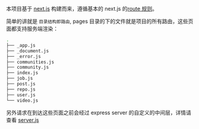 本项目基于 [next.js](https://github.com/zeit/next.js) 构建而来，遵循基本的 next.js 的[route 规则](https://github.com/zeit/next.js#routing)。

简单的讲就是 `目录结构即路由`, pages 目录的下的文件就是项目的所有路由，这些页面都支持服务端渲染：

```bash
.
├── _app.js
├── _document.js
├── _error.js
├── communities.js
├── community.js
├── index.js
├── job.js
├── post.js
├── repo.js
├── user.js
└── video.js
```

另外请求在到达这些页面之前会经过 express server 的自定义的中间层，详情请查看 [server.js](https://github.com/coderplanets/coderplanets_web/blob/dev/server.js)
